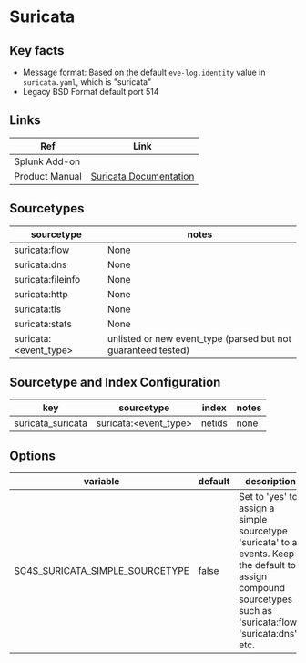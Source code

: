 # Suricata

## Key facts
* Message format: Based on the default `eve-log.identity` value in `suricata.yaml`, which is "suricata"
* Legacy BSD Format default port 514

## Links

| Ref            | Link                                                                                                    |
|----------------|---------------------------------------------------------------------------------------------------------|
| Splunk Add-on  |                                                                                                         |
| Product Manual | [Suricata Documentation](https://docs.suricata.io/)   |


## Sourcetypes

| sourcetype             | notes                                                                                                   |
|------------------------|---------------------------------------------------------------------------------------------------------|
| suricata:flow          | None                                                                                                    |
| suricata:dns           | None                                                                                                    |
| suricata:fileinfo      | None                                                                                                    |
| suricata:http          | None                                                                                                    |
| suricata:tls           | None                                                                                                    |
| suricata:stats         | None                                                                                                    |
| suricata:<event_type\>  | unlisted or new event_type (parsed but not guaranteed tested)                                           |

## Sourcetype and Index Configuration

| key                    | sourcetype            | index          | notes          |
|------------------------|-----------------------|----------------|----------------|
| suricata_suricata      | suricata:<event_type\> | netids         | none           |

## Options

| variable       | default        | description    |
|----------------|----------------|----------------|
| SC4S_SURICATA_SIMPLE_SOURCETYPE | false   | Set to 'yes' to assign a simple sourcetype 'suricata' to all events. Keep the default to assign compound sourcetypes such as 'suricata:flow', 'suricata:dns', etc. |